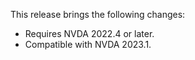 This release brings the following changes:

* Requires NVDA 2022.4 or later.
* Compatible with NVDA 2023.1.
